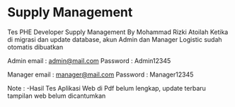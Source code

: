 # Supply Management
 Tes PHE Developer Supply Management By Mohammad Rizki Atoilah
 Ketika di migrasi dan update database, akun Admin dan Manager Logistic sudah otomatis dibuatkan

 Admin
 email : admin@mail.com
 Password : Admin12345

 Manager
 email : manager@mail.com
 Password : Manager12345

Note : -Hasil Tes Aplikasi Web di Pdf belum lengkap, update terbaru tampilan web belum dicantumkan
